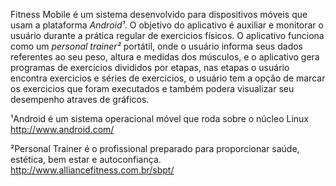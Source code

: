Fitness Mobile é um sistema desenvolvido para dispositivos móveis que usam a plataforma _Android¹_. O objetivo do aplicativo é auxiliar e monitorar o usuário durante a prática regular de exercicios físicos.
O aplicativo funciona como um _personal trainer²_ portátil, onde o usuário informa seus dados referentes ao seu peso, altura e medidas dos músculos, e o aplicativo gera programas de exercicios divididos por etapas, nas etapas o usuário encontra exercicios e séries de exercicios, o usuário tem a opção de marcar os exercicios que foram executados e também podera visualizar seu desempenho atraves de gráficos.



¹Android é um sistema operacional móvel que roda sobre o núcleo Linux
http://www.android.com/

²Personal Trainer é o profissional preparado para proporcionar saúde, estética, bem estar e autoconfiança.
http://www.alliancefitness.com.br/sbpt/